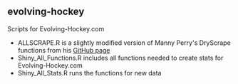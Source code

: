 ## evolving-hockey

Scripts for Evolving-Hockey.com

  + ALLSCRAPE.R is a slightly modified version of Manny Perry's DryScrape functions from his <a href="https://github.com/mannyelk/corsica/blob/master/modules/dryscrape.R" target="_blank">GitHub page</a>
  + Shiny_All_Functions.R includes all functions needed to create stats for Evolving-Hockey.com
  + Shiny_All_Stats.R runs the functions for new data


